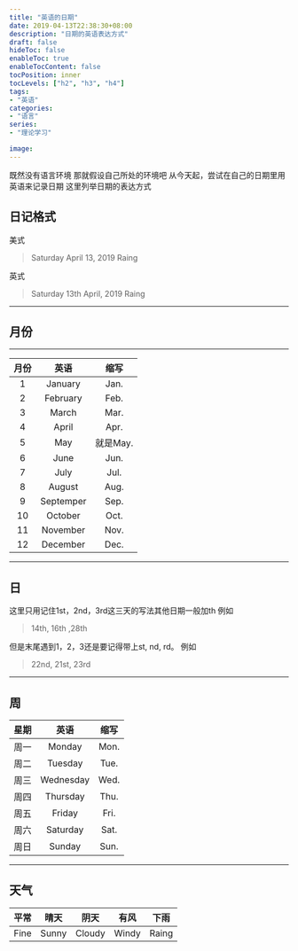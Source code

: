 ```yaml
---
title: "英语的日期"
date: 2019-04-13T22:38:30+08:00
description: "日期的英语表达方式"
draft: false
hideToc: false
enableToc: true
enableTocContent: false
tocPosition: inner
tocLevels: ["h2", "h3", "h4"]
tags:
- "英语"
categories:
- "语言"
series:
- "理论学习"

image: 
---
```


既然没有语言环境
那就假设自己所处的环境吧
从今天起，尝试在自己的日期里用英语来记录日期
这里列举日期的表达方式

## 日记格式

美式

> Saturday April 13, 2019 Raing

英式

> Saturday 13th April, 2019 Raing

---

## 月份

---

| 月份 |   英语 |  缩写 |
|  :---:  |  :---: |  :---:  |
|    1    | January | Jan. |
|    2    | February | Feb. |
|    3    | March | Mar. |
|    4    | April | Apr. |
|    5    | May | 就是May. |
|    6    | June | Jun. |
|    7    | July | Jul. |
|    8    | August | Aug. |
|    9    | Septemper | Sep. |
|   10   | October | Oct. |
|   11  | November | Nov. |
|   12  | December | Dec. |

---
## 日
这里只用记住1st，2nd，3rd这三天的写法其他日期一般加th
例如
> 14th, 16th ,28th

但是末尾遇到1，2，3还是要记得带上st, nd, rd。
例如
> 22nd, 21st, 23rd

---
## 周
| 星期 | 英语 | 缩写 |
| :---: | :---: | :---: |
|周一|Monday| Mon. |
|周二|Tuesday|    Tue.   |
|周三|Wednesday|   Wed.    |
|周四|Thursday|    Thu.   |
|周五|Friday|   Fri.    |
|周六|Saturday|   Sat.    |
|周日|Sunday|    Sun.   |
---
## 天气
|平常|晴天|阴天|有风|下雨|
| :---: | :---: | :---: | :---: | :---: |
|Fine|Sunny|Cloudy|Windy|Raing|